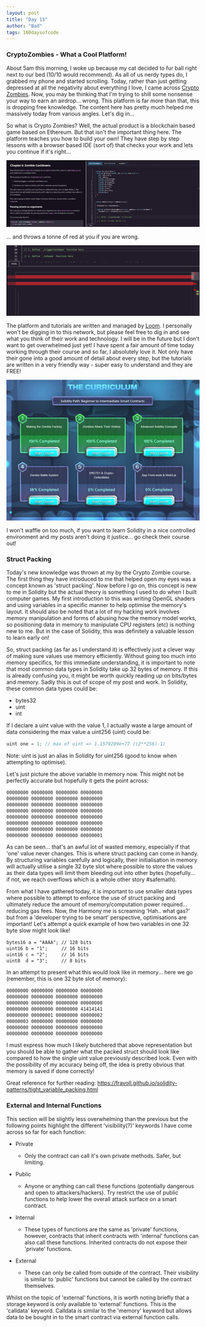 ```yaml
---
layout: post
title: "Day 13"
author: "Bad"
tags: 100daysofcode
---
```


### CryptoZombies - What a Cool Platform!

About 5am this morning, I woke up because my cat decided to fur ball right next to our bed (10/10 would recommend). As all of us nerdy types do, I grabbed my phone and started scrolling. Today, rather than just getting depressed at all the negativity about everything I love, I came across [Crypto Zombies](https://cryptozombies.io/). Now, you may be thinking that I'm trying to shill some nonsense your way to earn an airdrop... wrong. This platform is far more than that, this is dropping free knowledge. The content here has pretty much helped me massively today from various angles. Let's dig in...

So what is Crypto Zombies? Well, the actual product is a blockchain based game based on Ethereum. But that isn't the important thing here. The platform teaches you how to build your own! They have step by step lessons with a browser based IDE (sort of) that checks your work and lets you continue if it's right...

![browser IDE](/assets/images/day_13/1_cryptozombies_ide.png)

... and throws a tonne of red at you if you are wrong.

![red](/assets/images/day_13/2_cryptozombies_red.png)

The platform and tutorials are written and managed by [Loom](https://loomx.io/). I personally won't be digging in to this network, but please feel free to dig in and see what you think of their work and technology. I will be in the future but I don't want to get overwhelmed just yet! I have spent a fair amount of time today working through their course and so far, I absolutely love it. Not only have their gone into a good amount of detail about every step, but the tutorials are written in a very friendly way - super easy to understand and they are FREE!

![My Progress](/assets/images/day_13/3_my_progress.png)

I won't waffle on too much, if you want to learn Solidity in a nice controlled environment and my posts aren't doing it justice... go check their course out!

### Struct Packing

Today's new knowledge was thrown at my by the Crypto Zombie course. The first thing they have introduced to me that helped open my eyes was a concept known as 'struct packing'. Now before I go on, this concept is new to me in Solidity but the actual theory is something I used to do when I built computer games. My first introduction to this was writing OpenGL shaders and using variables in a specific manner to help optimise the memory's layout. It should also be noted that a lot of my hacking work involves memory manipulation and forms of abusing how the memory model works, so positioning data in memory to manipulate CPU registers (etc) is nothing new to me. But in the case of Solidity, this was definitely a valuable lesson to learn early on!

So, struct packing (as far as I understand it) is effectively just a clever way of making sure values use memory efficiently. Without going too much into memory specifics, for this immediate understanding, it is important to note that most common data types in Solidity take up 32 bytes of memory. If this is already confusing you, it might be worth quickly reading up on bits/bytes and memory. Sadly this is out of scope of my post and work. In Solidity, these common data types could be: 

- bytes32
- uint
- int

If I declare a uint value with the value 1, I actually waste a large amount of data considering the max value a uint256 (uint) could be:

```javascript
uint one = 1; // max of uint => 1.1579209e+77 ((2**256)-1)
```

Note: uint is just an alias in Solidity for uint256 (good to know when attempting to optimise).

Let's just picture the above variable in memory now. This might not be perfectly accurate but hopefully it gets the point across:

```
00000000 00000000 00000000 00000000
00000000 00000000 00000000 00000000
00000000 00000000 00000000 00000000
00000000 00000000 00000000 00000000
00000000 00000000 00000000 00000000
00000000 00000000 00000000 00000000
00000000 00000000 00000000 00000000
00000000 00000000 00000000 00000001
```

As can be seen... that's an awful lot of wasted memory, especially if that 'one' value never changes. This is where struct packing can come in handy. By structuring variables carefully and logically, their initialisation in memory will actually utilise a single 32 byte slot where possible to store the values as their data types will limit them bleeding out into other bytes (hopefully... if not, we reach overflows which is a whole other story #safemath).

From what I have gathered today, it is important to use smaller data types where possible to attempt to enforce the use of struct packing and ultimately reduce the amount of memory/computation power required... reducing gas fees. Now, the Harmony me is screaming 'Hah.. what gas?' but from a 'developer trying to be smart' perspective, optimisations are important! Let's attempt a quick example of how two variables in one 32 byte slow might look like!

```
bytes16 a = "AAAA"; // 128 bits
uint16 b = "1";		// 16 bits
uint16 c = "2";		// 16 bits
uint8  d = "3";		// 8 bits
```

In an attempt to present what this would look like in memory... here we go (remember, this is one 32 byte slot of memory):

```
00000000 00000000 00000000 00000000
00000000 00000000 00000000 00000000
00000000 00000000 00000000 00000000
00000000 00000000 00000000 41414141 
00000000 00000001 00000000 00000002
00000003 00000000 00000000 00000000
00000000 00000000 00000000 00000000
00000000 00000000 00000000 00000000
```

I must express how much I likely butchered that above representation but you should be able to gather what the packed struct should look like compared to how the single uint value previously described look. Even with the possibility of my accuracy being off, the idea is pretty obvious that memory is saved if done correctly!

Great reference for further reading: https://fravoll.github.io/solidity-patterns/tight_variable_packing.html

### External and Internal Functions

This section will be slightly less overwhelming than the previous but the following points highlight the different 'visibility(?)' keywords I have come across so far for each function:

- Private
  - Only the contract can call it's own private methods. Safer, but limiting.
- Public
  - Anyone or anything can call these functions (potentially dangerous and open to attackers/hackers). Try restrict the use of public functions to help lower the overall attack surface on a smart contract.
- Internal
  - These types of functions are the same as 'private' functions, however, contracts that inherit contracts with 'internal' functions can also call these functions. Inherited contracts do not expose their 'private' functions.

- External
  - These can only be called from outside of the contract. Their visibility is similar to 'public' functions but cannot be called by the contract themselves.

Whilst on the topic of 'external' functions, it is worth noting briefly that a storage keyword is only available to 'external' functions. This is the 'calldata' keyword. Calldata is similar to the 'memory' keyword but allows data to be bought in to the smart contract via external function calls.



